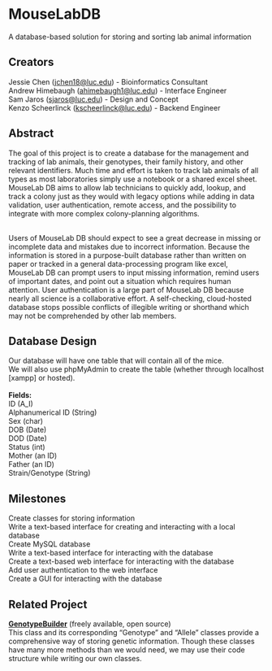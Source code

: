 # MouseLabDB

A database-based solution for storing and sorting lab animal information

<h2>Creators</h2>
Jessie Chen (<a href="mailto:jchen18@luc.edu">jchen18@luc.edu</a>) - Bioinformatics Consultant</br>
Andrew Himebaugh (<a href="mailto:ahimebaugh1@luc.edu">ahimebaugh1@luc.edu</a>) - Interface Engineer</br>
Sam Jaros (<a href="mailto:sjaros@luc.edu">sjaros@luc.edu</a>) - Design and Concept</br>
Kenzo Scheerlinck (<a href="mailto:kscheerlinck@luc.edu">kscheerlinck@luc.edu</a>) - Backend Engineer</br>

<h2>Abstract</h2>
The goal of this project is to create a database for the management and tracking of lab animals, their genotypes, their family history, and other relevant identifiers. Much time and effort is taken to track lab animals of all types as most laboratories simply use a notebook or a shared excel sheet. MouseLab DB aims to allow lab technicians to quickly add, lookup, and track a colony just as they would with legacy options while adding in data validation, user authentication, remote access, and the possibility to integrate with more complex colony-planning algorithms.<br><br>

Users of MouseLab DB should expect to see a great decrease in missing or incomplete data and mistakes due to incorrect information. Because the information is stored in a purpose-built database rather than written on paper or tracked in a general data-processing program like excel, MouseLab DB can prompt users to input missing information, remind users of important dates, and point out a situation which requires human attention. User authentication is a large part of MouseLab DB because nearly all science is a collaborative effort. A self-checking, cloud-hosted database stops possible conflicts of illegible writing or shorthand which may not be comprehended by other lab members.

<h2>Database Design</h2>
Our database will have one table that will contain all of the mice.<br>
We will also use phpMyAdmin to create the table (whether through localhost [xampp] or hosted).<br><br>
<b>Fields:</b><br>
ID (A_I)<br>
Alphanumerical ID (String)<br>
Sex (char)<br>
DOB (Date)<br>
DOD (Date)<br>
Status (int)<br>
Mother (an ID)<br>
Father (an ID)<br>
Strain/Genotype (String)<br>

<h2>Milestones</h2>
Create classes for storing information<br>
Write a text-based interface for creating and interacting with a local database<br>
Create MySQL database<br>
Write a text-based interface for interacting with the database<br>
Create a text-based web interface for interacting with the database<br>
Add user authentication to the web interface<br>
Create a GUI for interacting with the database<br>

<h2>Related Project</h2>
<b><a href="https://github.com/samtools/htsjdk/blob/master/src/main/java/htsjdk/variant/variantcontext/Genotype.java">GenotypeBuilder</a></b> (freely available, open source)<br>
This class and its corresponding “Genotype” and “Allele” classes provide a comprehensive way of storing genetic information. Though these classes have many more methods than we would need, we may use their code structure while writing our own classes.
